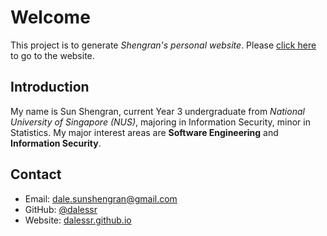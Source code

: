 # Welcome
This project is to generate _Shengran's personal website_. Please [click here](https://dalessr.github.io/) to go to the website.

## Introduction
My name is Sun Shengran, current Year 3 undergraduate from _National University of Singapore (NUS)_, majoring in Information Security, minor in Statistics. My major interest areas are **Software Engineering** and **Information Security**.

## Contact
- Email: dale.sunshengran@gmail.com
- GitHub: [@dalessr](https://www.github.com/dalessr/)
- Website: [dalessr.github.io](https://dalessr.github.io/)
